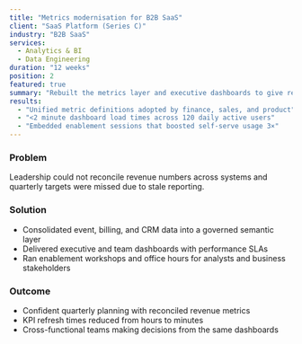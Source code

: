 ```yaml
---
title: "Metrics modernisation for B2B SaaS"
client: "SaaS Platform (Series C)"
industry: "B2B SaaS"
services:
  - Analytics & BI
  - Data Engineering
duration: "12 weeks"
position: 2
featured: true
summary: "Rebuilt the metrics layer and executive dashboards to give revenue and product teams a single source of truth."
results:
  - "Unified metric definitions adopted by finance, sales, and product"
  - "<2 minute dashboard load times across 120 daily active users"
  - "Embedded enablement sessions that boosted self-serve usage 3×"
---
```


### Problem
Leadership could not reconcile revenue numbers across systems and quarterly targets were missed due to stale reporting.

### Solution
- Consolidated event, billing, and CRM data into a governed semantic layer
- Delivered executive and team dashboards with performance SLAs
- Ran enablement workshops and office hours for analysts and business stakeholders

### Outcome
- Confident quarterly planning with reconciled revenue metrics
- KPI refresh times reduced from hours to minutes
- Cross-functional teams making decisions from the same dashboards
